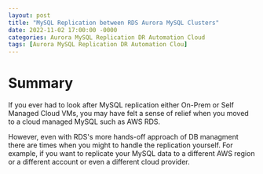 ```yaml
---
layout: post
title: "MySQL Replication between RDS Aurora MySQL Clusters"
date: 2022-11-02 17:00:00 -0000
categories: Aurora MySQL Replication DR Automation Cloud
tags: [Aurora MySQL Replication DR Automation Clou]
---
```


# Summary

If you ever had to look after MySQL replication either On-Prem or Self Managed Cloud VMs, you may have felt a sense of relief when you moved to a cloud managed MySQL such as AWS RDS.

However, even with RDS's more hands-off approach of DB managment there are times when you might to handle the replication yourself.  For example, if you want to replicate your MySQL data to a different AWS region or a different account or even a different cloud provider.

